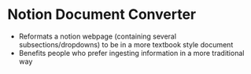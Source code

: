 # Notion Document Converter
 - Reformats a notion webpage (containing several subsections/dropdowns) to be in a more textbook style document
 - Benefits people who prefer ingesting information in a more traditional way
